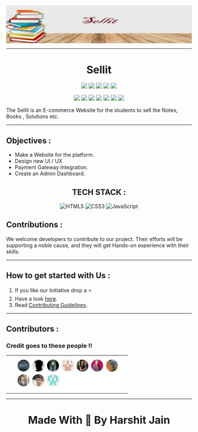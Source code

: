 <img src="assets\sellit.jpg" align="center"><hr>

<div align="center"><h1>Sellit</h1></div>
<div align="center">
	
<a href="https://github.com/AlexAdvent/e-commer-website"><img src="https://img.shields.io/github/repo-size/AlexAdvent/e-commer-website.svg?label=Repo%20size&color=brightgreen"></a>
<a href="https://github.com/AlexAdvent/e-commer-website"><img src="https://img.shields.io/badge/Built%20by-developers%20%3C%2F%3E-0059b3"></a>
<a href="https://github.com/AlexAdvent/e-commer-website"><img src="https://img.shields.io/static/v1.svg?label=Contributions&message=Welcome&color=yellow"></a>
<a href="https://github.com/AlexAdvent/"><img src="https://img.shields.io/badge/Maintained%3F-yes-brightgreen.svg?v=103"></a>
<a href="https://github.com/AlexAdvent/e-commer-website/watchers"><img src="https://img.shields.io/github/watchers/AlexAdvent/e-commer-website"></a>

<a href="https://github.com/AlexAdvent/e-commer-website/graphs/contributors"><img src="https://img.shields.io/github/contributors/AlexAdvent/e-commer-website?color=brightgreen"></a>
<a href="https://github.com/AlexAdvent/e-commer-website/stargazers"><img src="https://img.shields.io/github/stars/AlexAdvent/e-commer-website?color=0059b3"></a>
<a href="https://github.com/AlexAdvent/e-commer-website/network/members"><img src="https://img.shields.io/github/forks/AlexAdvent/e-commer-website?color=yellow"></a>
<a href="https://github.com/AlexAdvent/e-commer-website/issues"><img src="https://img.shields.io/github/issues/AlexAdvent/e-commer-website?color=0059b3"></a>
<a href="https://github.com/AlexAdvent/e-commer-website/issues?q=is%3Aissue+is%3Aclosed"><img src="https://img.shields.io/github/issues-closed-raw/AlexAdvent/e-commer-website?color=yellow"></a>
<a href="https://github.com/AlexAdvent/e-commer-website/pulls"><img src="https://img.shields.io/github/issues-pr/AlexAdvent/e-commer-website?color=brightgreen"></a>
<a href="https://github.com/AlexAdvent/e-commer-website/pulls?q=is%3Apr+is%3Aclosed"><img src="https://img.shields.io/github/issues-pr-closed-raw/AlexAdvent/e-commer-website?color=0059b3"></a>

</div>

<p>
The Sellit is an E-commerce Website for the students to sell the Notes, Books , Solutions etc.

</p>

<hr>

<h2 >Objectives :</h2>
<ul>
<li>Make a Website for the platform.</li>
<li>Design new UI / UX </li>
<li>Payment Gateway Integration.</li>
<li>Create an Admin Dashboard.</li>
</ul>
</hr>

<h2 align="center" >TECH STACK :</h2>
<p align="center">
<img alt="HTML5" src="https://img.shields.io/badge/html5%20-%23E34F26.svg?&style=for-the-badge&logo=html5&logoColor=white"/>  <img alt="CSS3" src="https://img.shields.io/badge/css3%20-%231572B6.svg?&style=for-the-badge&logo=css3&logoColor=white"/> <img alt="JavaScript" src="https://img.shields.io/badge/javascript%20-%23323330.svg?&style=for-the-badge&logo=javascript&logoColor=%23F7DF1E"/>

<h2 >Contributions :</h2>

<p >
We welcome developers to contribute to our project. Their efforts will be supporting a noble cause, and they will get Hands-on experience with their skills.
</p>

<hr>

<h2 >How to get started with Us :</h2>
<ol >
<li>If you like our Initiative drop a ⭐</li>
<li>Have a look <a href="https://github.com/AlexAdvent/e-commer-website">here</a>.</li>
<li>Read <a href="https://github.com/AlexAdvent/e-commer-website/blob/master/CONTRIBUTING.md">Contributing Guidelines</a>.</li>
</ol>

<hr>

<h2 >Contributors :</h2>

<h3 >Credit goes to these people !!</h3>
<table>
	<tr>
		<td>
      <a href="https://github.com/AlexAdvent/e-commer-website/pulse">
      <img src="assets\contributors.JPG" />
</a>
		</td>
	</tr>
</table>
<hr>
<h1 align="center">Made With 💖 By Harshit Jain</h1>
